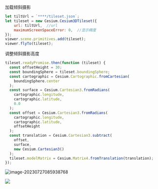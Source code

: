 加载倾斜摄影

```javascript
let tiltUrl = `****/tileset.json`;
let tileset = new Cesium.Cesium3DTileset({
	url: tiltUrl,  //url
	maximumScreenSpaceError: 0,  //显示精度
});
viewer.scene.primitives.add(tileset);
viewer.flyTo(tileset);
```

调整倾斜摄影高度

```javascript
tileset.readyPromise.then(function (tileset) {
  const offsetHeight = 30;
  const boundingSphere = tileset.boundingSphere;
  const cartographic = Cesium.Cartographic.fromCartesian(
    boundingSphere.center
  );
  const surface = Cesium.Cartesian3.fromRadians(
    cartographic.longitude,
    cartographic.latitude,
    0.0
  );
  const offset = Cesium.Cartesian3.fromRadians(
    cartographic.longitude,
    cartographic.latitude,
    offsetHeight
  );
  const translation = Cesium.Cartesian3.subtract(
    offset,
    surface,
    new Cesium.Cartesian3()
  );
  tileset.modelMatrix = Cesium.Matrix4.fromTranslation(translation);
});
```

![image-20230727085938768](https://pzy-images.oss-cn-hangzhou.aliyuncs.com/image-20230727085938768.png)

![](https://pzy-images.oss-cn-hangzhou.aliyuncs.com/image-20230727085938768.png)